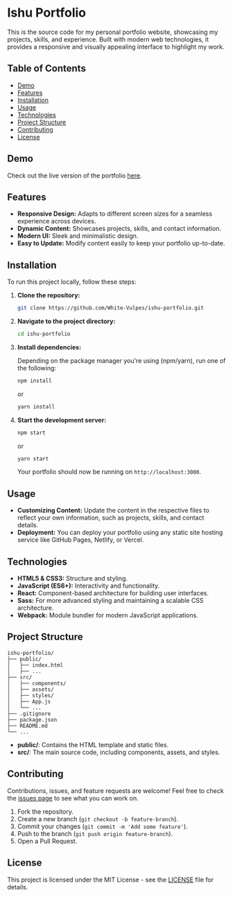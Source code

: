 # Ishu Portfolio

This is the source code for my personal portfolio website, showcasing my projects, skills, and experience. Built with modern web technologies, it provides a responsive and visually appealing interface to highlight my work.

## Table of Contents

- [Demo](#demo)
- [Features](#features)
- [Installation](#installation)
- [Usage](#usage)
- [Technologies](#technologies)
- [Project Structure](#project-structure)
- [Contributing](#contributing)
- [License](#license)

## Demo

Check out the live version of the portfolio [here](https://old.ishitanahar.com).

## Features

- **Responsive Design:** Adapts to different screen sizes for a seamless experience across devices.
- **Dynamic Content:** Showcases projects, skills, and contact information.
- **Modern UI:** Sleek and minimalistic design.
- **Easy to Update:** Modify content easily to keep your portfolio up-to-date.

## Installation

To run this project locally, follow these steps:

1. **Clone the repository:**

   ```bash
   git clone https://github.com/White-Vulpes/ishu-portfolio.git
   ```

2. **Navigate to the project directory:**

   ```bash
   cd ishu-portfolio
   ```

3. **Install dependencies:**

   Depending on the package manager you're using (npm/yarn), run one of the following:

   ```bash
   npm install
   ```

   or

   ```bash
   yarn install
   ```

4. **Start the development server:**

   ```bash
   npm start
   ```

   or

   ```bash
   yarn start
   ```

   Your portfolio should now be running on `http://localhost:3000`.

## Usage

- **Customizing Content:** Update the content in the respective files to reflect your own information, such as projects, skills, and contact details.
- **Deployment:** You can deploy your portfolio using any static site hosting service like GitHub Pages, Netlify, or Vercel.

## Technologies

- **HTML5 & CSS3:** Structure and styling.
- **JavaScript (ES6+):** Interactivity and functionality.
- **React:** Component-based architecture for building user interfaces.
- **Sass:** For more advanced styling and maintaining a scalable CSS architecture.
- **Webpack:** Module bundler for modern JavaScript applications.

## Project Structure

```
ishu-portfolio/
├── public/
│   ├── index.html
│   ├── ...
├── src/
│   ├── components/
│   ├── assets/
│   ├── styles/
│   ├── App.js
│   └── ...
├── .gitignore
├── package.json
├── README.md
└── ...
```

- **public/**: Contains the HTML template and static files.
- **src/**: The main source code, including components, assets, and styles.

## Contributing

Contributions, issues, and feature requests are welcome! Feel free to check the [issues page](#) to see what you can work on.

1. Fork the repository.
2. Create a new branch (`git checkout -b feature-branch`).
3. Commit your changes (`git commit -m 'Add some feature'`).
4. Push to the branch (`git push origin feature-branch`).
5. Open a Pull Request.

## License

This project is licensed under the MIT License - see the [LICENSE](LICENSE) file for details.
